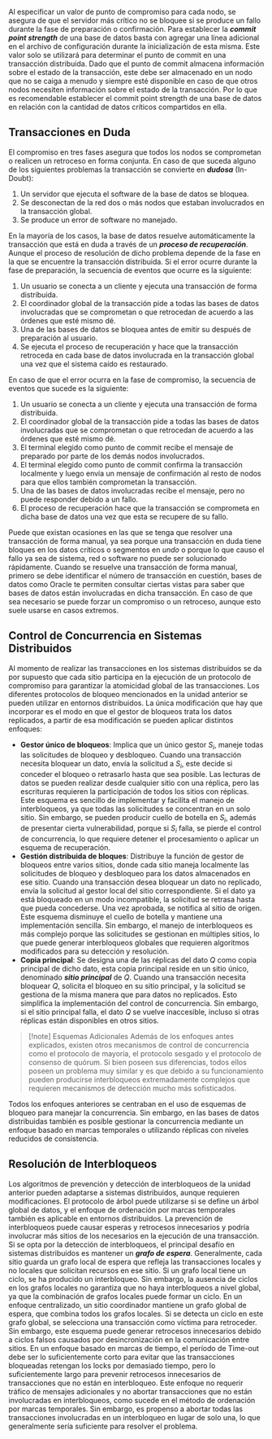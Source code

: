 Al especificar un valor de punto de compromiso para cada nodo, se asegura de que el servidor más crítico no se bloquee si se produce un fallo durante la fase de preparación o confirmación. Para establecer la ***commit point strength*** de una base de datos basta con agregar una línea adicional en el archivo de configuración durante la inicialización de esta misma. Este valor solo se utilizará para determinar el punto de commit en una transacción distribuida.
Dado que el punto de commit almacena información sobre el estado de la transacción, este debe ser almacenado en un nodo que no se caiga a menudo y siempre esté disponible en caso de que otros nodos necesiten información sobre el estado de la transacción. Por lo que es recomendable establecer el commit point strength de una base de datos en relación con la cantidad de datos críticos compartidos en ella.

## Transacciones en Duda

El compromiso en tres fases asegura que todos los nodos se comprometan o realicen un retroceso en forma conjunta. En caso de que suceda alguno de los siguientes problemas la transacción se convierte en ***dudosa*** (In-Doubt):

1. Un servidor que ejecuta el software de la base de datos se bloquea.
2. Se desconectan de la red dos o más nodos que estaban involucrados en la transacción global.
3. Se produce un error de software no manejado.

En la mayoría de los casos, la base de datos resuelve automáticamente la transacción que está en duda a través de un ***proceso de recuperación***. Aunque el proceso de resolución de dicho problema depende de la fase en la que se encuentre la transacción distribuida.
Si el error ocurre durante la fase de preparación, la secuencia de eventos que ocurre es la siguiente:

1. Un usuario se conecta a un cliente y ejecuta una transacción de forma distribuida.
2. El coordinador global de la transacción pide a todas las bases de datos involucradas que se comprometan o que retrocedan de acuerdo a las órdenes que esté mismo dé.
3. Una de las bases de datos se bloquea antes de emitir su después de preparación al usuario.
4. Se ejecuta el proceso de recuperación y hace que la transacción retroceda en cada base de datos involucrada en la transacción global una vez que el sistema caído es restaurado.

En caso de que el error ocurra en la fase de compromiso, la secuencia de eventos que sucede es la siguiente:

1. Un usuario se conecta a un cliente y ejecuta una transacción de forma distribuida.
2. El coordinador global de la transacción pide a todas las bases de datos involucradas que se comprometan o que retrocedan de acuerdo a las órdenes que esté mismo dé.
3. El terminal elegido como punto de commit recibe el mensaje de preparado por parte de los demás nodos involucrados.
4. El terminal elegido como punto de commit confirma la transacción localmente y luego envía un mensaje de confirmación al resto de nodos para que ellos también comprometan la transacción.
5. Una de las bases de datos involucradas recibe el mensaje, pero no puede responder debido a un fallo.
6. El proceso de recuperación hace que la transacción se comprometa en dicha base de datos una vez que esta se recupere de su fallo.

Puede que existan ocasiones en las que se tenga que resolver una transacción de forma manual, ya sea porque una transacción en duda tiene bloques en los datos críticos o segmentos en *undo* o porque lo que causo el fallo ya sea de sistema, red o software no puede ser solucionado rápidamente. Cuando se resuelve una transacción de forma manual, primero se debe identificar el número de transacción en cuestión, bases de datos como Oracle te permiten consultar ciertas vistas para saber que bases de datos están involucradas en dicha transacción. En caso de que sea necesario se puede forzar un compromiso o un retroceso, aunque esto suele usarse en casos extremos.

## Control de Concurrencia en Sistemas Distribuidos

Al momento de realizar las transacciones en los sistemas distribuidos se da por supuesto que cada sitio participa en la ejecución de un protocolo de compromiso para garantizar la atomicidad global de las transacciones.
Los diferentes protocolos de bloqueo mencionados en la unidad anterior se pueden utilizar en entornos distribuidos. La única modificación que hay que incorporar es el modo en que el gestor de bloqueos trata los datos replicados, a partir de esa modificación se pueden aplicar distintos enfoques:

- **Gestor único de bloqueos**: Implica que un único gestor $S_i$, maneje todas las solicitudes de bloqueo y desbloqueo. Cuando una transacción necesita bloquear un dato, envía la solicitud a $S_i$, este decide si conceder el bloqueo o retrasarlo hasta que sea posible. Las lecturas de datos se pueden realizar desde cualquier sitio con una réplica, pero las escrituras requieren la participación de todos los sitios con réplicas. Este esquema es sencillo de implementar y facilita el manejo de interbloqueos, ya que todas las solicitudes se concentran en un solo sitio. Sin embargo, se pueden producir cuello de botella en $S_i$, además de presentar cierta vulnerabilidad, porque si $S_i$ falla, se pierde el control de concurrencia, lo que requiere detener el procesamiento o aplicar un esquema de recuperación.
- **Gestión distribuida de bloques**: Distribuye la función de gestor de bloqueos entre varios sitios, donde cada sitio maneja localmente las solicitudes de bloqueo y desbloqueo para los datos almacenados en ese sitio. Cuando una transacción desea bloquear un dato no replicado, envía la solicitud al gestor local del sitio correspondiente. Si el dato ya está bloqueado en un modo incompatible, la solicitud se retrasa hasta que pueda concederse. Una vez aprobada, se notifica al sitio de origen. Este esquema disminuye el cuello de botella y mantiene una implementación sencilla. Sin embargo, el manejo de interbloqueos es más complejo porque las solicitudes se gestionan en múltiples sitios, lo que puede generar interbloqueos globales que requieren algoritmos modificados para su detección y resolución.
- **Copia principal**: Se designa una de las réplicas del dato $Q$ como copia principal de dicho dato, esta copia principal reside en un sitio único, denominado ***sitio principal*** de $Q$. Cuando una transacción necesita bloquear $Q$, solicita el bloqueo en su sitio principal, y la solicitud se gestiona de la misma manera que para datos no replicados. Esto simplifica la implementación del control de concurrencia. Sin embargo, si el sitio principal falla, el dato $Q$ se vuelve inaccesible, incluso si otras réplicas están disponibles en otros sitios.

>[!note] Esquemas Adicionales
>Además de los enfoques antes explicados, existen otros mecanismos de control de concurrencia como el protocolo de mayoría, el protocolo sesgado y el protocolo de consenso de quórum. Si bien poseen sus diferencias, todos ellos poseen un problema muy similar y es que debido a su funcionamiento pueden producirse interbloqueos extremadamente complejos que requieren mecanismos de detección mucho más sofisticados.

Todos los enfoques anteriores se centraban en el uso de esquemas de bloqueo para manejar la concurrencia. Sin embargo, en las bases de datos distribuidas también es posible gestionar la concurrencia mediante un enfoque basado en marcas temporales o utilizando réplicas con niveles reducidos de consistencia.

## Resolución de Interbloqueos

Los algoritmos de prevención y detección de interbloqueos de la unidad anterior pueden adaptarse a sistemas distribuidos, aunque requieren modificaciones. El protocolo de árbol puede utilizarse si se define un árbol global de datos, y el enfoque de ordenación por marcas temporales también es aplicable en entornos distribuidos. La prevención de interbloqueos puede causar esperas y retrocesos innecesarios y podría involucrar más sitios de los necesarios en la ejecución de una transacción.
Si se opta por la detección de interbloqueos, el principal desafío en sistemas distribuidos es mantener un ***grafo de espera***. Generalmente, cada sitio guarda un grafo local de espera que refleja las transacciones locales y no locales que solicitan recursos en ese sitio. Si un grafo local tiene un ciclo, se ha producido un interbloqueo. Sin embargo, la ausencia de ciclos en los grafos locales no garantiza que no haya interbloqueos a nivel global, ya que la combinación de grafos locales puede formar un ciclo. En un enfoque centralizado, un sitio coordinador mantiene un grafo global de espera, que combina todos los grafos locales. Si se detecta un ciclo en este grafo global, se selecciona una transacción como víctima para retroceder. Sin embargo, este esquema puede generar retrocesos innecesarios debido a ciclos falsos causados por desincronización en la comunicación entre sitios.
En un enfoque basado en marcas de tiempo, el período de Time-out debe ser lo suficientemente corto para evitar que las transacciones bloqueadas retengan los locks por demasiado tiempo, pero lo suficientemente largo para prevenir retrocesos innecesarios de transacciones que no están en interbloqueo. Este enfoque no requerir tráfico de mensajes adicionales y no abortar transacciones que no están involucradas en interbloqueos, como sucede en el método de ordenación por marcas temporales. Sin embargo, es propenso a abortar todas las transacciones involucradas en un interbloqueo en lugar de solo una, lo que generalmente sería suficiente para resolver el problema.